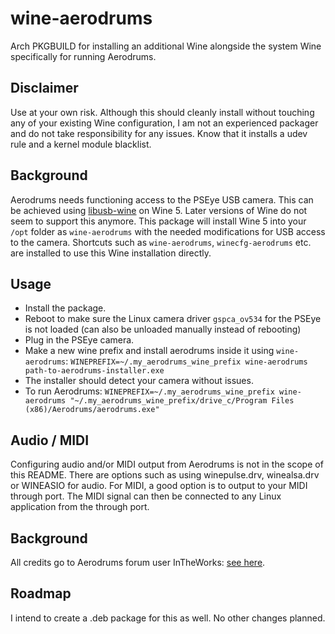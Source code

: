 # wine-aerodrums

Arch PKGBUILD for installing an additional Wine alongside the system Wine specifically for running Aerodrums.

## Disclaimer

Use at your own risk. Although this should cleanly install without touching any of your existing Wine configuration, I am not an experienced packager and do not take responsibility for any issues. Know that it installs a udev rule and a kernel module blacklist.

## Background

Aerodrums needs functioning access to the PSEye USB camera. This can be achieved using [libusb-wine](https://github.com/stanson-ch/libusb-wine) on Wine 5. Later versions of Wine do not seem to support this anymore. This package will install Wine 5 into your `/opt` folder as `wine-aerodrums` with the needed modifications for USB access to the camera. Shortcuts such as `wine-aerodrums`, `winecfg-aerodrums` etc. are installed to use this Wine installation directly.

## Usage

* Install the package.
* Reboot to make sure the Linux camera driver `gspca_ov534` for the PSEye is not loaded (can also be unloaded manually instead of rebooting)
* Plug in the PSEye camera.
* Make a new wine prefix and install aerodrums inside it using `wine-aerodrums`: `WINEPREFIX=~/.my_aerodrums_wine_prefix wine-aerodrums path-to-aerodrums-installer.exe`
* The installer should detect your camera without issues.
* To run Aerodrums: `WINEPREFIX=~/.my_aerodrums_wine_prefix wine-aerodrums "~/.my_aerodrums_wine_prefix/drive_c/Program Files (x86)/Aerodrums/aerodrums.exe"`

## Audio / MIDI

Configuring audio and/or MIDI output from Aerodrums is not in the scope of this README. There are options such as using winepulse.drv, winealsa.drv or WINEASIO for audio. For MIDI, a good option is to output to your MIDI through port. The MIDI signal can then be connected to any Linux application from the through port.

## Background

All credits go to Aerodrums forum user InTheWorks: [see here](https://aerodrums.com/forums/viewtopic.php?f=9&t=35188&sid=e7e6b6a268c9e09f340cb7ad9b6aef4f).

## Roadmap

I intend to create a .deb package for this as well. No other changes planned.
